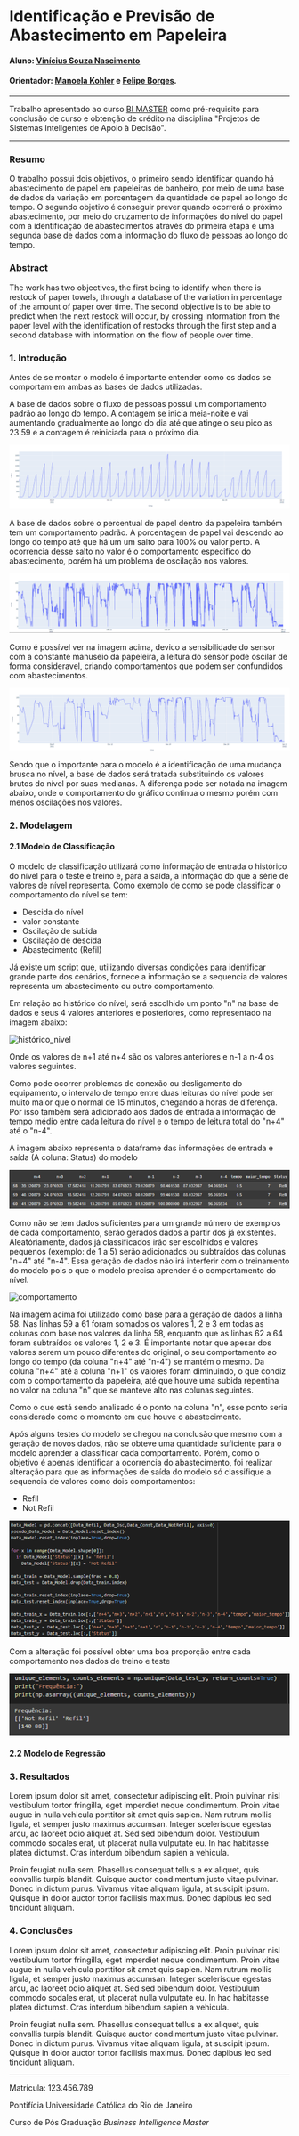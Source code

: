 <!-- antes de enviar a versão final, solicitamos que todos os comentários, colocados para orientação ao aluno, sejam removidos do arquivo -->
# Identificação e Previsão de Abastecimento em Papeleira

#### Aluno: [Vinícius Souza Nascimento](https://github.com/Vinicius94SN)
#### Orientador: [Manoela Kohler](https://github.com/manoelakohler) e [Felipe Borges](https://github.com/FelipeBorgesC).

---

Trabalho apresentado ao curso [BI MASTER](https://ica.puc-rio.ai/bi-master) como pré-requisito para conclusão de curso e obtenção de crédito na disciplina "Projetos de Sistemas Inteligentes de Apoio à Decisão".

---

### Resumo

<!-- trocar o texto abaixo pelo resumo do trabalho, em português -->

O trabalho possui dois objetivos, o primeiro sendo identificar quando há abastecimento de papel em papeleiras de banheiro, por meio de uma base de dados da variação em porcentagem da quantidade de papel ao longo do tempo. O segundo objetivo é conseguir prever quando ocorrerá o próximo abastecimento, por meio do cruzamento de informações do nível do papel com a identificação de abastecimentos através do primeira etapa e uma segunda base de dados com a informação do fluxo de pessoas ao longo do tempo.

### Abstract <!-- Opcional! Caso não aplicável, remover esta seção -->

<!-- trocar o texto abaixo pelo resumo do trabalho, em inglês -->

The work has two objectives, the first being to identify when there is restock of paper towels, through a database of the variation in percentage of the amount of paper over time. The second objective is to be able to predict when the next restock will occur, by crossing information from the paper level with the identification of restocks through the first step and a second database with information on the flow of people over time.

### 1. Introdução

Antes de se montar o modelo é importante entender como os dados se comportam em ambas as bases de dados utilizadas.

A base de dados sobre o fluxo de pessoas possui um comportamento padrão ao longo do tempo. A contagem se inicia meia-noite e vai aumentando gradualmente ao longo do dia até que atinge o seu pico as 23:59 e a contagem é reiniciada para o próximo dia.

![fluxo_pessoas](https://raw.githubusercontent.com/Vinicius94SN/BIMaster/main/Images/fluxo_pessoas.png?)


A base de dados sobre o percentual de papel dentro da papeleira também tem um comportamento padrão. A porcentagem de papel vai descendo ao longo do tempo até que há um um salto para 100% ou valor perto. A ocorrencia desse salto no valor é o comportamento especifico do abastecimento, porém há um problema de oscilação nos valores.

![nivel](https://raw.githubusercontent.com/Vinicius94SN/BIMaster/main/Images/nivel_bruto.png?)

Como é possível ver na imagem acima, devico a sensibilidade do sensor com a constante manuseio da papeleira, a leitura do sensor pode oscilar de forma consideravel, criando comportamentos que podem ser confundidos com abastecimentos.

![mediana_nivel](https://raw.githubusercontent.com/Vinicius94SN/BIMaster/main/Images/mediana_nivel.png?)

Sendo que o importante para o modelo é a identificação de uma mudança brusca no nível, a base de dados será  tratada substituindo os valores brutos do nível por suas medianas. A diferença pode ser notada na imagem abaixo, onde o comportamento do gráfico continua o mesmo porém com menos oscilações nos valores.

### 2. Modelagem
#### 2.1 Modelo de Classificação

O modelo de classificação utilizará como informação de entrada o histórico do nível para o teste e treino e, para a saída, a informação do que a série de valores de nível representa. Como exemplo de como se pode classificar o comportamento do nível se tem: 

- Descida do nível
- valor constante 
- Oscilação de subida 
- Oscilação de descida 
- Abastecimento (Refil)

Já existe um script que, utilizando diversas condições para identificar grande parte dos cenários, fornece a informação se a sequencia de valores representa um abastecimento ou outro comportamento.

Em relação ao histórico do nível, será escolhido um ponto "n" na base de dados e seus 4 valores anteriores e posteriores, como representado na imagem abaixo:

![histórico_nivel](https://raw.githubusercontent.com/Vinicius94SN/BIMaster/main/Images/exemplo%20hist%C3%B3rico.png?)

Onde os valores de n+1 até n+4 são os valores anteriores e n-1 a n-4 os valores seguintes.

Como pode ocorrer problemas de conexão ou desligamento do equipamento, o intervalo de tempo entre duas leituras do nível pode ser muito maior que o normal de 15 minutos, chegando a horas de diferença. Por isso também será adicionado aos dados de entrada a informação de tempo médio entre cada leitura do nível e o tempo de leitura total do "n+4" até o "n-4".

A imagem abaixo representa o dataframe das informações de entrada e saída (A coluna: Status) do modelo

![inputs_e_outputs](https://raw.githubusercontent.com/Vinicius94SN/BIMaster/main/Images/exemplo%20input%20e%20output.png?)

Como não se tem dados suficientes para um grande número de exemplos de cada comportamento, serão gerados dados a partir dos já existentes. Aleatóriamente, dados já classificados irão ser escolhidos e valores pequenos (exemplo: de 1 a 5) serão adicionados ou subtraídos das colunas "n+4" até "n-4". Essa geração de dados não irá interferir com o treinamento do modelo pois o que o modelo precisa aprender é o comportamento do nível.

![comportamento](https://raw.githubusercontent.com/Vinicius94SN/BIMaster/main/Images/exemplo%20comportamento%20do%20hist%C3%B3rico.png?)

Na imagem acima foi utilizado como base para a geração de dados a linha 58. Nas linhas 59 a 61 foram somados os valores 1, 2 e 3 em todas as colunas com base nos valores da linha 58, enquanto que as linhas 62 a 64 foram subtraídos os valores 1, 2 e 3. É importante notar que apesar dos valores serem um pouco diferentes do original, o seu comportamento ao longo do tempo (da coluna "n+4" até "n-4") se mantém o mesmo. Da coluna "n+4" até a coluna "n+1" os valores foram diminuindo, o que condiz com o comportamento da papeleira, até que houve uma subida repentina no valor na coluna "n" que se manteve alto nas colunas seguintes.

Como o que está sendo analisado é o ponto na coluna "n", esse ponto seria considerado como o momento em que houve o abastecimento.

Após alguns testes do modelo se chegou na conclusão que mesmo com a geração de novos dados, não se obteve uma quantidade suficiente para o modelo aprender a classificar cada comportamento. Porém, como o objetivo é apenas identificar a ocorrencia do abastecimento, foi realizar alteração para que as informações de saída do modelo só classifique a sequencia de valores como dois comportamentos:

- Refil
- Not Refil

![modelos](https://raw.githubusercontent.com/Vinicius94SN/BIMaster/main/Images/cria%C3%A7%C3%A3o%20dos%20modelos.png?)

Com a alteração foi possível obter uma boa proporção entre cada comportamento nos dados de treino e teste

![modelos](https://raw.githubusercontent.com/Vinicius94SN/BIMaster/main/Images/propor%C3%A7%C3%A3o%20de%20dados.png?)

#### 2.2 Modelo de Regressão


### 3. Resultados

Lorem ipsum dolor sit amet, consectetur adipiscing elit. Proin pulvinar nisl vestibulum tortor fringilla, eget imperdiet neque condimentum. Proin vitae augue in nulla vehicula porttitor sit amet quis sapien. Nam rutrum mollis ligula, et semper justo maximus accumsan. Integer scelerisque egestas arcu, ac laoreet odio aliquet at. Sed sed bibendum dolor. Vestibulum commodo sodales erat, ut placerat nulla vulputate eu. In hac habitasse platea dictumst. Cras interdum bibendum sapien a vehicula.

Proin feugiat nulla sem. Phasellus consequat tellus a ex aliquet, quis convallis turpis blandit. Quisque auctor condimentum justo vitae pulvinar. Donec in dictum purus. Vivamus vitae aliquam ligula, at suscipit ipsum. Quisque in dolor auctor tortor facilisis maximus. Donec dapibus leo sed tincidunt aliquam.

### 4. Conclusões

Lorem ipsum dolor sit amet, consectetur adipiscing elit. Proin pulvinar nisl vestibulum tortor fringilla, eget imperdiet neque condimentum. Proin vitae augue in nulla vehicula porttitor sit amet quis sapien. Nam rutrum mollis ligula, et semper justo maximus accumsan. Integer scelerisque egestas arcu, ac laoreet odio aliquet at. Sed sed bibendum dolor. Vestibulum commodo sodales erat, ut placerat nulla vulputate eu. In hac habitasse platea dictumst. Cras interdum bibendum sapien a vehicula.

Proin feugiat nulla sem. Phasellus consequat tellus a ex aliquet, quis convallis turpis blandit. Quisque auctor condimentum justo vitae pulvinar. Donec in dictum purus. Vivamus vitae aliquam ligula, at suscipit ipsum. Quisque in dolor auctor tortor facilisis maximus. Donec dapibus leo sed tincidunt aliquam.

---

Matrícula: 123.456.789

Pontifícia Universidade Católica do Rio de Janeiro

Curso de Pós Graduação *Business Intelligence Master*

